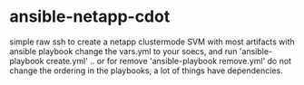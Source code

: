 # ansible-netapp-cdot
simple raw ssh to create a netapp clustermode SVM with most artifacts with ansible playbook
change the vars.yml to your soecs, and run 'ansible-playbook create.yml' .. or for remove 'ansible-playbook remove.yml'
do not change the ordering in the playbooks, a lot of things have dependencies.
